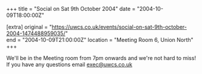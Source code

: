 +++
title = "Social on Sat 9th October 2004"
date = "2004-10-09T18:00:00Z"

[extra]
original = "https://uwcs.co.uk/events/social-on-sat-9th-october-2004-1474488959035/"    
end = "2004-10-09T21:00:00Z"
location = "Meeting Room 6, Union North"
+++

We'll be in the Meeting room from 7pm onwards and we're not hard to miss\! If you have any questions email exec@uwcs.co.uk

